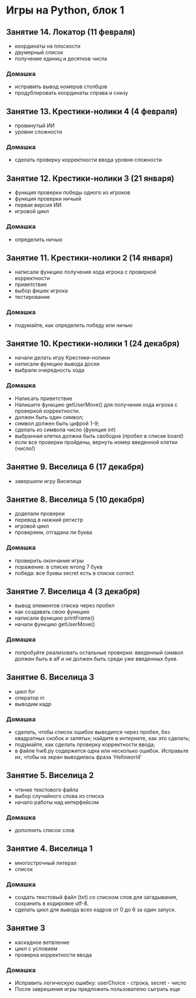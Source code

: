 # Игры на Python, блок 1
## Занятие 14. Локатор (11 февраля)
+ координаты на плоскости
+ двумерный список
+ получение единиц и десятков числа
### Домашка
+ исправить вывод номеров столбцов
+ продублировать координаты справа и снизу
## Занятие 13. Крестики-нолики 4 (4 февраля)
+ провинутый ИИ
+ уровни сложности
### Домашка
+ сделать проверку корректности ввода уровня сложности
## Занятие 12. Крестики-нолики 3 (21 января)
+ функция проверки победы одного из игроков
+ функция проверки ничьей
+ первая версия ИИ
+ игровой цикл
### Домашка
+ определить ничью
## Занятие 11. Крестики-нолики 2 (14 января)
+ написали функцию получения хода игрока с проверкой корректности
+ приветствие
+ выбор фишек игрока
+ тестирование

### Домашка
+ подумайте, как определить победу или ничью

## Занятие 10. Крестики-нолики 1 (24 декабря)
+ начали делать игру Крестики-нолики
+ написали функцию вывода доски
+ выбрали очередность хода
### Домашка
+ Написать приветствие
+ Напишите функцию getUserMove() для получения хода игрока с проверкой корректности.
+ должен быть один символ;
+ символ должен быть цифрой 1-9;
+ сделать из символа число (фукнция int)
+ выбранная клетка должна быть свободна (пробел в списке board)
+ если все проверки пройдены, вернуть номер введенной клетки (число!)

## Занятие 9. Виселица 6 (17 декабря)
+ завершили игру Виселица

## Занятие 8. Виселица 5 (10 декабря)
+ доделали проверки
+ перевод в нижний регистр
+ игровой цикл
+ проверяем, отгадана ли буква
### Домашка
+ проверить окончание игры
+ поражение: в списке wrong 7 букв
+ победа: все буквы secret есть в списке correct
## Занятие 7. Виселица 4 (3 декабря)
+ вывод элементов списка через пробел
+ как создавать свою функцию
+ написали функцию printFrame()
+ начали функцию getUserMove()

### Домашка
+ попробуйте реализовать остальные проверки: введенный символ должен быть в alf и не должен быть среди уже введенных букв.

## Занятие 6. Виселица 3
+ цикл for
+ оператор in
+ выводим кадр

### Домашка
+ сделать, чтобы список ошибок выводился через пробел, без квадратных скобок и запятых; найдите в интернете, как это сделать;
+ подумайте, как сделать проверку корректности ввода;
+ в файле hw6.py содержится одна или несколько ошибок. Исправьте их, чтобы на экран выводилась фраза 'Helloworld'

## Занятие 5. Виселица 2
+ чтение текстового файла
+ выбор случайного слова из списка
+ начало работы над интерфейсом
### Домашка
+ дополнить список слов

## Занятие 4. Виселица 1
+ многострочный литерал
+ список

### Домашка
+ создать текстовый файл (txt) со списком слов для загадывания, сохранить в кодировке utf-8.
+ сделать цикл для вывода всех кадров от 0 до 6 за один запуск.

## Занятие 3
+ каскадное ветвление
+ цикл с условием
+ проверка корректности ввода

### Домашка
+ Исправить логическую ошибку: userChoice - строка, secret - число
+ После заврешения игры предложить пользователю сыграть еще